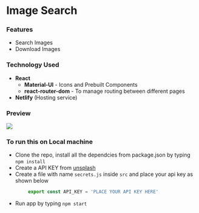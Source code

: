 # Image Search


### Features
- Search Images
- Download Images

### Technology Used
* **React**
    * **Material-UI** - Icons and Prebuilt Components
     * **react-router-dom** - To manage routing between different pages
* **Netlify** (Hosting service)


### Preview
<img src="./public/preview.gif" />


### To run this on Local machine
* Clone the repo, install all the dependcies from package.json by typing `npm install`
* Create a API KEY from [unsplash](https://unsplash.com/oauth/applications)
* Create a file with name `secrets.js` inside `src` and place your api key as shown below
```javascript 
        export const API_KEY = 'PLACE YOUR API KEY HERE'   
```
* Run app by typing `npm start`